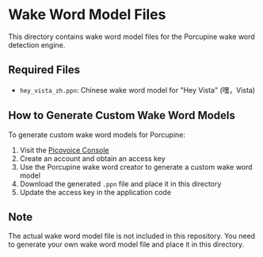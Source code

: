 # Wake Word Model Files

This directory contains wake word model files for the Porcupine wake word detection engine.

## Required Files

- `hey_vista_zh.ppn`: Chinese wake word model for "Hey Vista" (嘿，Vista)

## How to Generate Custom Wake Word Models

To generate custom wake word models for Porcupine:

1. Visit the [Picovoice Console](https://console.picovoice.ai/)
2. Create an account and obtain an access key
3. Use the Porcupine wake word creator to generate a custom wake word model
4. Download the generated `.ppn` file and place it in this directory
5. Update the access key in the application code

## Note

The actual wake word model file is not included in this repository. You need to generate your own wake word model file and place it in this directory.
